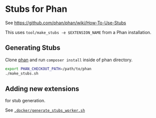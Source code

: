 Stubs for Phan
==============

See https://github.com/phan/phan/wiki/How-To-Use-Stubs

This uses `tool/make_stubs -e $EXTENSION_NAME` from a Phan installation.

Generating Stubs
----------------

Clone [phan](https://github.com/phan/phan) and run `composer install` inside of phan directory.

```sh
export PHAN_CHECKOUT_PATH=/path/to/phan
./make_stubs.sh
```

Adding new extensions
---------------------

for stub generation.

See [`.docker/generate_stubs_worker.sh`](.docker/generate_stubs_worker.sh)
